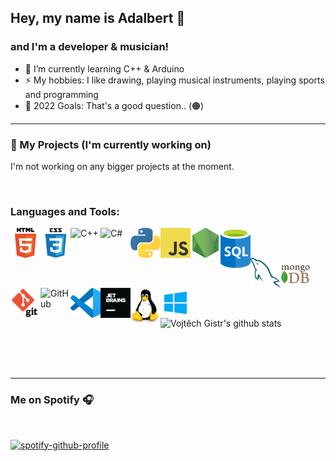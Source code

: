 ## Hey, my name is Adalbert 👋

### and I'm a developer & musician!

- 🔎 I’m currently learning C++ & Arduino
- ⚡ My hobbies: I like drawing, playing musical instruments, playing sports and programming
- 🥅 2022 Goals: That's a good question.. (🟠)

---

### 👀 My Projects (I'm currently working on)

I'm not working on any bigger projects at the moment.

<br />

### Languages and Tools:

<img align="left" alt="HTML5" width="48px" src="https://raw.githubusercontent.com/github/explore/80688e429a7d4ef2fca1e82350fe8e3517d3494d/topics/html/html.png" />
<img align="left" alt="CSS3" width="48px" src="https://raw.githubusercontent.com/github/explore/80688e429a7d4ef2fca1e82350fe8e3517d3494d/topics/css/css.png" />
<img align="left" alt="C++" width="48px" src="https://raw.githubusercontent.com/isocpp/logos/master/cpp_logo.png" />
<img align="left" alt="C#" width="48px" src="https://camo.githubusercontent.com/8d56e87edf99e89bfc457cd62462e0b7aae19e6b197b1df5c542d474d8d76f81/68747470733a2f2f646576656c6f7065722e6665646f726170726f6a6563742e6f72672f7374617469632f6c6f676f2f6373686172702e706e67" />
<img align="left" alt="Python" width="48px" src="./assets/python.png" />
<img align="left" alt="JavaScript" width="48px" src="https://raw.githubusercontent.com/github/explore/80688e429a7d4ef2fca1e82350fe8e3517d3494d/topics/javascript/javascript.png" />
<img align="left" alt="Node.js" width="48px" src="https://raw.githubusercontent.com/github/explore/80688e429a7d4ef2fca1e82350fe8e3517d3494d/topics/nodejs/nodejs.png" />
<img align="left" alt="SQL" width="48px" src="./assets/sql.png" />

<br /><br />

<img align="left" alt="MySQL" width="48px" src="./assets/mysql.png" />
<img align="left" alt="MongoDB" width="48px" src="./assets/mongodb.png" />
<img align="left" alt="Git" width="48px" src="./assets/git.png" />
<img align="left" alt="GitHub" width="48px" src="https://cdn.icon-icons.com/icons2/2351/PNG/512/logo_github_icon_143196.png" />
<img align="left" alt="Visual Studio Code" width="48px" src="https://raw.githubusercontent.com/github/explore/80688e429a7d4ef2fca1e82350fe8e3517d3494d/topics/visual-studio-code/visual-studio-code.png" />
<img align="left" alt="JetBrains" width="48px" src="./assets/jetbrains.jpg" />
<img align="left" alt="Linux" width="48px" src="./assets/linux.png" />
<img align="left" alt="Windows" width="48px" src="./assets/windows.png" />

<br />
<br />

<br><br>

  ![Vojtěch Gistr's github stats](https://github-readme-stats.vercel.app/api?username=VojtaG&show_icons=true&theme=radical)


<br />
<br />
<br />

---

### Me on Spotify 🎧
<br />

[![spotify-github-profile](https://spotify-github-profile.vercel.app/api/view?uid=scc8q6y2nwu83a9sxsf1sf2p1&cover_image=true)](https://open.spotify.com/user/scc8q6y2nwu83a9sxsf1sf2p1)
